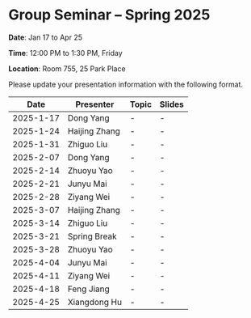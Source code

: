 # Group Seminar – Spring 2025

 **Date**: Jan 17 to Apr 25
 
 **Time**: 12:00 PM to 1:30 PM, Friday
 
 **Location**: Room 755, 25 Park Place

Please update your presentation information with the following format.

| Date       |   Presenter   | Topic | Slides |
|------------|---------------|-------|--------|
| 2025-1-17  | Dong Yang     | -     | -      |
| 2025-1-24  | Haijing Zhang | -     | -      |
| 2025-1-31  | Zhiguo Liu    | -     | -      |
| 2025-2-07  | Dong Yang     | -     | -      |
| 2025-2-14  | Zhuoyu Yao    | -     | -      |
| 2025-2-21  | Junyu Mai     | -     | -      |
| 2025-2-28  | Ziyang Wei    | -     | -      |
| 2025-3-07  | Haijing Zhang | -     | -      |
| 2025-3-14  | Zhiguo Liu    | -     | -      |
| 2025-3-21  | Spring Break  | -     | -      |
| 2025-3-28  | Zhuoyu Yao    | -     | -      |
| 2025-4-04  | Junyu Mai     | -     | -      |
| 2025-4-11  | Ziyang Wei    | -     | -      |
| 2025-4-18  | Feng Jiang    | -     | -      |
| 2025-4-25  | Xiangdong Hu  | -     | -      |
